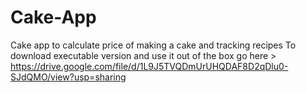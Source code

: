 # Cake-App
Cake app to calculate price of making a cake and tracking recipes
To download executable version and use it out of the box go here > https://drive.google.com/file/d/1L9J5TVQDmUrUHQDAF8D2qDlu0-SJdQMO/view?usp=sharing
